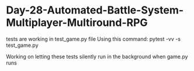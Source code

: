 # Day-28-Automated-Battle-System-Multiplayer-Multiround-RPG

tests are working in test_game.py file
Using this command: pytest -vv -s test_game.py

Working on letting these tests silently run in the background when game.py runs
